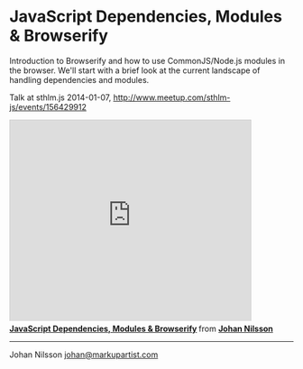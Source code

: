 # JavaScript Dependencies, Modules & Browserify

Introduction to Browserify and how to use CommonJS/Node.js modules in the browser. We'll start with a brief look at the current landscape of handling dependencies and modules.

Talk at sthlm.js 2014-01-07, http://www.meetup.com/sthlm-js/events/156429912

<iframe src="http://www.slideshare.net/slideshow/embed_code/29793217" width="427" height="356" frameborder="0" marginwidth="0" marginheight="0" scrolling="no" style="border:1px solid #CCC;border-width:1px 1px 0;margin-bottom:5px" allowfullscreen> </iframe> <div style="margin-bottom:5px"> <strong> <a href="https://www.slideshare.net/johannilsson/dependencies-modules-browserify" title="JavaScript Dependencies, Modules &amp; Browserify" target="_blank">JavaScript Dependencies, Modules &amp; Browserify</a> </strong> from <strong><a href="http://www.slideshare.net/johannilsson" target="_blank">Johan Nilsson</a></strong> </div>

---

Johan Nilsson <johan@markupartist.com>
